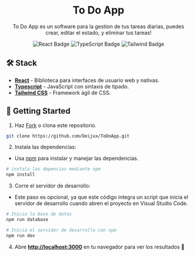 <div align="center">
<h1>
    To Do App
</h1>

<p>
To Do App es un software para la gestion de tus tareas diarias, puedes crear, editar el estado, y eliminar tus tareas!
</p>

![React Badge](https://img.shields.io/badge/React-3a88f5?logo=react&logoColor=fff&style=flat)
![TypeScript Badge](https://img.shields.io/badge/TypeScript-2d79c7?logo=TypeScript&logoColor=fff&style=flat)
![Tailwind Badge](https://img.shields.io/badge/Tailwind-3ebff8?logo=Tailwindcss&logoColor=fff&style=flat)

</div>

## 🛠️ Stack

- [**React**](https://es.react.dev//) - Biblioteca para interfaces de usuario web y nativas.
- [**Typescript**](https://www.typescriptlang.org/) - JavaScript con sintaxis de tipado.
- [**Tailwind CSS**](https://tailwindcss.com/) - Framework ágil de CSS.

## 🚀 Getting Started

1. Haz [Fork](https://github.com/Deijux/ToDoApp/fork) o clona este repositorio.

```bash
git clone https://github.com/Deijux/ToDoApp.git
```

2. Instala las dependencias:

- Usa [npm](https://www.npmjs.com/) para instalar y manejar las dependencias.

```bash
# instala las depencias mediante npm
npm install
```

3. Corre el servidor de desarrollo:

- Este paso es opcional, ya que este código integra un script que inicia el servidor de desarrollo cuando abren el proyecto en Visual Studio Code.

```bash
# Inicia la base de datos
npm run database

# Inicia el servidor de desarrollo con npm
npm run dev
```

4. Abre [**http://localhost:3000**](http://localhost:4321/) en tu navegador para ver los resultados 🚀
